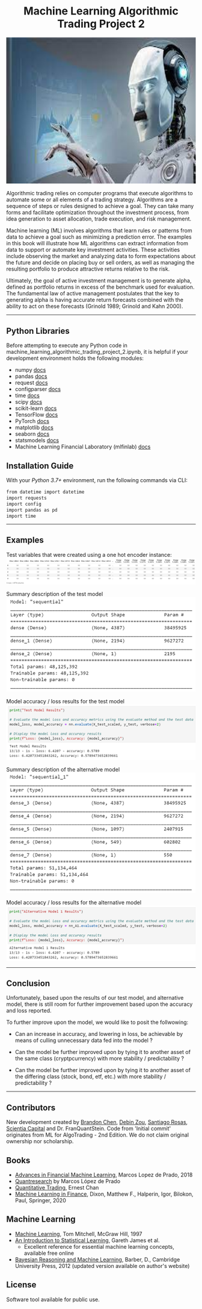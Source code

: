 <h1 align="center">
  Machine Learning Algorithmic Trading Project 2
</h1>

<p align="center"><img alt="Machine_Learning_Algorithmic Trading Project 2" src="./Images/algoimage1.jpeg" width="700" height="388.37209302326"/></p>

Algorithmic trading relies on computer programs that execute algorithms to automate some or all elements of a trading strategy. Algorithms are a sequence of steps or rules designed to achieve a goal. They can take many forms and facilitate optimization throughout the investment process, from idea generation to asset allocation, trade execution, and risk management.

Machine learning (ML) involves algorithms that learn rules or patterns from data to achieve a goal such as minimizing a prediction error. The examples in this book will illustrate how ML algorithms can extract information from data to support or automate key investment activities. These activities include observing the market and analyzing data to form expectations about the future and decide on placing buy or sell orders, as well as managing the resulting portfolio to produce attractive returns relative to the risk.

Ultimately, the goal of active investment management is to generate alpha, defined as portfolio returns in excess of the benchmark used for evaluation. The fundamental law of active management postulates that the key to generating alpha is having accurate return forecasts combined with the ability to act on these forecasts (Grinold 1989; Grinold and Kahn 2000).


---

## Python Libraries

Before attempting to execute any Python code in machine_learning_algorithmic_trading_project_2.ipynb, it is helpful if your development environment holds the following modules:


- numpy [docs](https://github.com/numpy/numpy)
- pandas [docs](https://github.com/pydata/pandas)
- request [docs](https://docs.python-requests.org/en/master/)
- configparser [docs](https://docs.python.org/3/library/configparser.html)
- time [docs](https://docs.python.org/3/library/time.html)
- scipy [docs](https://github.com/scipy/scipy)
- scikit-learn [docs](https://scikit-learn.org/stable/user_guide.html)
- TensorFlow [docs](https://www.tensorflow.org/guide)
- PyTorch [docs](https://pytorch.org/docs/stable/index.html)
- matplotlib [docs](https://github.com/matplotlib/matplotlib)
- seaborn [docs](https://github.com/mwaskom/seaborn)
- statsmodels [docs](https://github.com/statsmodels/statsmodels)
- Machine Learning Financial Laboratory (mlfinlab) [docs](https://mlfinlab.readthedocs.io/en/latest/)

## Installation Guide

With your _Python 3.7+_ environment, run the following commands via CLI:

```
from datetime import datetime
import requests
import config
import pandas as pd
import time
```


---

## Examples

Test variables that were created using a one hot encoder instance:
![Variables](Images/test_model_variables.PNG)

Summary description of the test model
![Test_Summary](Images/test_model_summary.PNG)

Model accuracy / loss results for the test model
![Test_Results](Images/test_model_results.PNG)

Summary description of the alternative model
![Alternative_Summary](Images/alternative_model_summary.PNG)

Model accuracy / loss results for the alternative model
![Alternative_Results](Images/alternative_model_results.PNG)

---

## Conclusion

Unfortunately, based upon the results of our test model, and alternative model, there is still room for further improvement based upon the accuracy and loss reported.

To further improve upon the model, we would like to posit the follwowing: 

* Can an increase in accuracy, and lowering in loss, be achievable by means of culling unnecessary data fed into the model ?

* Can the model be further improved upon by tying it to another asset of the same class (cryptpcurrency) with more stability / predictability ?

* Can the model be further improved upon by tying it to another asset of the differing class (stock, bond, etf, etc.) with more stability / predictability ?


---

## Contributors

New development created by [Brandon Chen](https://www.linkedin.com/in/brandon-chen-61334879/), [Debin Zou](https://www.linkedin.com/in/debinzou/), [Santiago Rosas](https://www.linkedin.com/in/ssrosas/), [Scientia Capital](https://www.linkedin.com/in/scientiacapital/) and Dr. FranQuantStein. Code from 'Initial commit' originates from ML for AlgoTrading - 2nd Edition.  We do not claim original ownership nor scholarship.

## Books

- [Advances in Financial Machine Learning](https://www.wiley.com/en-us/Advances+in+Financial+Machine+Learning-p-9781119482086), Marcos Lopez de Prado, 2018
- [Quantresearch](http://www.quantresearch.info/index.html) by Marcos López de Prado
- [Quantitative Trading](http://epchan.blogspot.com/), Ernest Chan
- [Machine Learning in Finance](https://www.springer.com/gp/book/9783030410674), Dixon, Matthew F., Halperin, Igor, Bilokon, Paul, Springer, 2020

## Machine Learning

- [Machine Learning](http://www.cs.cmu.edu/~tom/mlbook.html), Tom Mitchell, McGraw Hill, 1997
- [An Introduction to Statistical Learning](http://www-bcf.usc.edu/~gareth/ISL/), Gareth James et al.
    - Excellent reference for essential machine learning concepts, available free online
- [Bayesian Reasoning and Machine Learning](http://web4.cs.ucl.ac.uk/staff/D.Barber/textbook/091117.pdf), Barber, D., Cambridge University Press, 2012 (updated version available on author's website)

## License

Software tool available for public use. 
